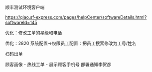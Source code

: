 顺丰测试环境客户端

https://qiao.sf-express.com/pages/helpCenter/softwareDetails.html?softwareId=145







优化：修改工单的星级和电话

优化：2820 系统配置->权限员工配置：把员工搜索修改为工号/姓名



扫码出单

顾客画像 - 热线工单 - 展示顾客手机号  部署通知李贺彦



